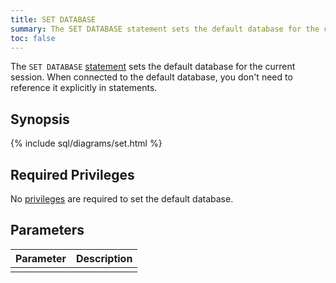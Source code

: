 ```yaml
---
title: SET DATABASE
summary: The SET DATABASE statement sets the default database for the current session.
toc: false
---
```


The `SET DATABASE` [statement](sql-statements.html) sets the default database for the current session. When connected to the default database, you don't need to reference it explicitly in statements.

<div id="toc"></div>

## Synopsis

{% include sql/diagrams/set.html %}

## Required Privileges

No [privileges](privileges.html) are required to set the default database. 

## Parameters

| Parameter | Description |
|-----------|-------------|
|  |  |
